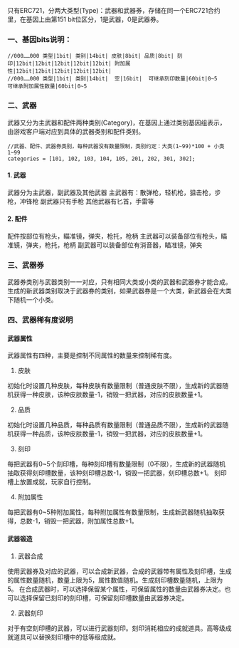 只有ERC721，分两大类型(Type)：武器和武器券，存储在同一个ERC721合约里，在基因上由第151 bit位区分，1是武器，0是武器券。

### 一、基因bits说明：
```
//000……000 类型|1bit| 类别|14bit| 皮肤|8bit| 品质|8bit| 刻印|12bit|12bit|12bit|12bit|12bit| 附加属性|12bit|12bit|12bit|12bit|12bit|
//000……000 类型|1bit| 类别|14bit|  空|16bit|  可继承刻印数量|60bit|0~5             可继承附加属性数量|60bit|0~5
```

### 二、武器
武器又分为主武器和配件两种类别(Category)，在基因上通过类别基因组表示，由游戏客户端对应到具体的武器类别和配件类别。
```
//武器、配件、武器券类别，每种武器没有数量限制，类别约定：大类(1~99)*100 + 小类1~99
categories = [101, 102, 103, 104, 105, 201, 202, 301, 302];
```
#### 1. 武器
武器分为主武器，副武器及其他武器
主武器有：散弹枪，轻机枪，狙击枪，步枪，冲锋枪
副武器只有手枪
其他武器有匕首，手雷等

#### 2. 配件
配件按部位有枪头，瞄准镜，弹夹，枪托，枪柄
主武器可以装备部位有枪头，瞄准镜，弹夹，枪托，枪柄
副武器可以装备部位有消音器，瞄准镜，弹夹
	
### 三、武器券
武器券类别与武器类别一一对应，只有相同大类或小类的武器和武器券才能合成。生成的新武器类别取决于武器券的类别，如果武器券是一个大类，新武器会在大类下随机一个小类。

### 四、武器稀有度说明

#### 武器属性
武器属性有四种，主要是控制不同属性的数量来控制稀有度。
1. 皮肤

初始化时设置几种皮肤，每种皮肤有数量限制（普通皮肤不限），生成新的武器随机获得一种皮肤，该种皮肤数量-1，销毁一把武器，对应的皮肤数量+1。

2. 品质

初始化时设置几种品质，每种品质有数量限制（普通品质不限），生成新的武器随机获得一种品质，该种皮肤数量-1，销毁一把武器，对应的皮肤数量+1。

3. 刻印

每把武器有0~5个刻印槽，每种刻印槽有数量限制（0不限），生成新的武器随机抽取获得刻印槽数量，该种刻印槽总数-1，销毁一把武器，刻印槽总数+1。
刻印槽上放置成就，玩家自行控制。

4. 附加属性

每把武器有0~5种附加属性，每种附加属性有数量限制，生成新武器随机抽取获得，总数-1，销毁一把武器，附加属性总数+1。


#### 武器锻造
1. 武器合成

使用武器券及对应的武器，可以合成新武器，合成的武器带有属性及刻印槽，生成的属性数量随机，数量上限为5，属性数值随机。生成刻印槽数量随机，上限为5。
在合成武器时，可以选择保留某个属性，可保留属性的数量由武器券决定。也可以选择保留已刻印的刻印槽，可保留刻印槽数量由武器券决定。

2. 武器刻印

对于有空刻印槽的武器，可以进行武器刻印。刻印消耗相应的成就道具。高等级成就道具可以替换刻印槽中的低等级成就。
		



